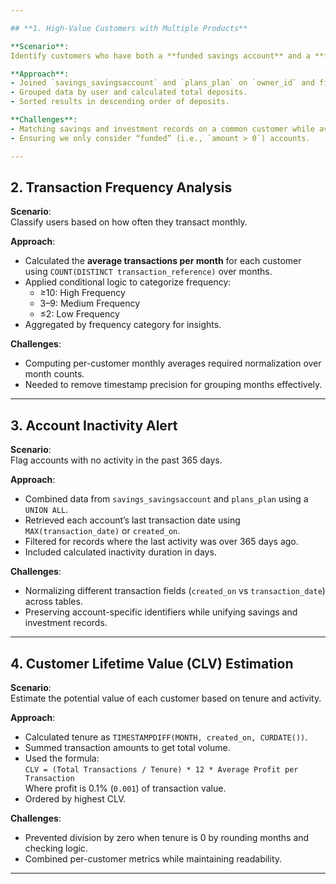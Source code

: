 ```yaml
---

## **1. High-Value Customers with Multiple Products**

**Scenario**:  
Identify customers who have both a **funded savings account** and a **funded investment plan**, sorted by total deposits.

**Approach**:
- Joined `savings_savingsaccount` and `plans_plan` on `owner_id` and filtered for accounts with non-zero balances.
- Grouped data by user and calculated total deposits.
- Sorted results in descending order of deposits.

**Challenges**:
- Matching savings and investment records on a common customer while avoiding duplicates.
- Ensuring we only consider “funded” (i.e., `amount > 0`) accounts.

---
```


## **2. Transaction Frequency Analysis**

**Scenario**:  
Classify users based on how often they transact monthly.

**Approach**:
- Calculated the **average transactions per month** for each customer using `COUNT(DISTINCT transaction_reference)` over months.
- Applied conditional logic to categorize frequency:
  - ≥10: High Frequency
  - 3–9: Medium Frequency
  - ≤2: Low Frequency
- Aggregated by frequency category for insights.

**Challenges**:
- Computing per-customer monthly averages required normalization over month counts.
- Needed to remove timestamp precision for grouping months effectively.

---

## **3. Account Inactivity Alert**

**Scenario**:  
Flag accounts with no activity in the past 365 days.

**Approach**:
- Combined data from `savings_savingsaccount` and `plans_plan` using a `UNION ALL`.
- Retrieved each account’s last transaction date using `MAX(transaction_date)` or `created_on`.
- Filtered for records where the last activity was over 365 days ago.
- Included calculated inactivity duration in days.

**Challenges**:
- Normalizing different transaction fields (`created_on` vs `transaction_date`) across tables.
- Preserving account-specific identifiers while unifying savings and investment records.

---

## **4. Customer Lifetime Value (CLV) Estimation**

**Scenario**:  
Estimate the potential value of each customer based on tenure and activity.

**Approach**:
- Calculated tenure as `TIMESTAMPDIFF(MONTH, created_on, CURDATE())`.
- Summed transaction amounts to get total volume.
- Used the formula:  
  `CLV = (Total Transactions / Tenure) * 12 * Average Profit per Transaction`  
  Where profit is 0.1% (`0.001`) of transaction value.
- Ordered by highest CLV.

**Challenges**:
- Prevented division by zero when tenure is 0 by rounding months and checking logic.
- Combined per-customer metrics while maintaining readability.

---

